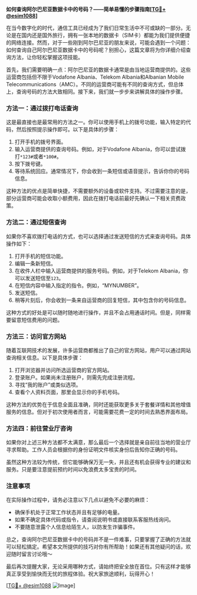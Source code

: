 **如何查询阿尔巴尼亚数据卡中的号码？——简单易懂的步骤指南[[TG💪+ @esim1088](https://t.me/s/esim1088)]**

在当今数字化的时代，通信工具已经成为了我们日常生活中不可或缺的一部分。无论是在国内还是国外旅行，拥有一张本地的数据卡（SIM卡）都能为我们提供便捷的网络连接。然而，对于一些刚到阿尔巴尼亚的朋友来说，可能会遇到一个问题：如何查询自己阿尔巴尼亚数据卡中的号码呢？别担心，这篇文章将为你详细介绍查询方法，让你轻松掌握这项技能。

首先，我们需要明确一点：阿尔巴尼亚的数据卡通常是由当地运营商提供的。这些运营商包括但不限于Vodafone Albania、Telekom Albania和Albanian Mobile Telecommunications（AMC）。不同的运营商可能有不同的查询方式，但总体上，查询号码的方法大致相同。接下来，我们就一步步来讲解具体的操作步骤。

### 方法一：通过拨打电话查询

这是最直接也是最常用的方法之一。你可以使用手机上的拨号功能，输入特定的代码，然后按照提示操作即可。以下是具体的步骤：

1. 打开手机的拨号界面。
2. 输入运营商提供的查询号码。例如，对于Vodafone Albania，你可以尝试拨打`*123#`或者`*100#`。
3. 按下拨号键。
4. 等待系统回应。通常情况下，你会收到一条短信或语音提示，告诉你你的号码信息。

这种方法的优点是简单快捷，不需要额外的设备或软件支持。不过需要注意的是，部分运营商可能会收取小额费用，因此在拨打电话前最好先确认一下相关资费政策。

### 方法二：通过短信查询

如果你不喜欢拨打电话的方式，也可以选择通过发送短信的方式来查询号码。具体操作如下：

1. 打开手机的短信功能。
2. 编辑一条新短信。
3. 在收件人栏中输入运营商提供的服务号码。例如，对于Telekom Albania，你可以发送短信至`123`。
4. 在短信内容中输入指定的指令。例如，“MYNUMBER”。
5. 发送短信。
6. 稍等片刻后，你会收到一条来自运营商的回复短信，其中包含你的号码信息。

这种方式的好处是可以随时随地进行操作，并且不会占用通话时间。但是，同样需要留意短信费用的问题。

### 方法三：访问官方网站

随着互联网技术的发展，许多运营商都推出了自己的官方网站，用户可以通过网站查询相关信息。以下是具体步骤：

1. 打开浏览器并访问所选运营商的官方网站。
2. 登录账户。如果尚未注册账户，则需先完成注册流程。
3. 寻找“我的账户”或类似选项。
4. 查看个人资料页面，那里会显示你的手机号码。

这种方法的优势在于信息全面且准确，同时还能获取更多关于套餐详情和其他增值服务的信息。但对于初次使用者而言，可能需要花费一定的时间去熟悉界面布局。

### 方法四：前往营业厅咨询

如果你对上述三种方法都不太满意，那么最后一个选择就是亲自前往当地的营业厅寻求帮助。工作人员会根据你的身份证明文件核实身份后告知你正确的号码。

虽然这种方法较为传统，但它能够确保万无一失，并且还有机会获得专业的建议和服务。只是要注意提前预约时间以免浪费太多宝贵的时间。

### 注意事项

在实际操作过程中，请务必注意以下几点以避免不必要的麻烦：

- 确保手机处于正常工作状态并且有足够的电量。
- 如果不确定具体代码或指令，请查阅说明书或直接联系客服热线询问。
- 不要随意泄露个人信息给陌生人，以防发生诈骗事件。

总之，查询阿尔巴尼亚数据卡中的号码并不是一件难事，只要掌握了正确的方法就可以轻松搞定。希望本文所提供的技巧对你有所帮助！如果还有其他疑问的话，欢迎随时留言讨论哦～

最后再次提醒大家，无论采用哪种方式，请始终把安全放在首位。只有这样才能够真正享受到愉快而无忧的旅程体验。祝大家旅途顺利，玩得开心！

[[TG💪+ @esim1088](https://t.me/s/esim1088) ![Image](https://i.postimg.cc/4NQfJmqS/Snipaste-2025-05-13-00-14-12.png)]